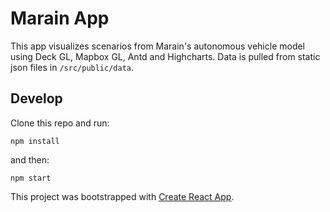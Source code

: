 # Marain App

This app visualizes scenarios from Marain's autonomous vehicle model using Deck GL, Mapbox GL, Antd and Highcharts.
Data is pulled from static json files in `/src/public/data`.

## Develop

Clone this repo and run:
```
npm install
```
and then:
```
npm start
```

This project was bootstrapped with [Create React App](https://github.com/facebook/create-react-app).
